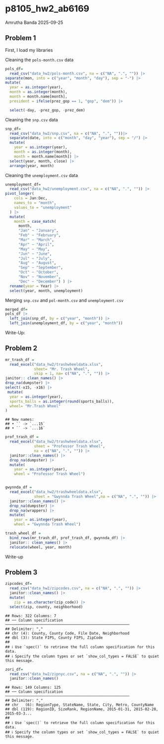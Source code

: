 p8105_hw2_ab6169
================
Amrutha Banda
2025-09-25

## Problem 1

First, I load my libraries

Cleaning the `pols-month.csv` data

``` r
pols_df= 
  read_csv("data_hw2/pols-month.csv", na = c("NA", ".", "")) |>
separate(mon, into = c("year", "month", "day"), sep = "-") |>
mutate(
  year = as.integer(year),
  month = as.integer(month),
  month = month.name[month],
  president = ifelse(prez_gop == 1, "gop", "dem")) |>

  select(-day, -prez_gop, -prez_dem)
```

Cleaning the `snp.csv` data

``` r
snp_df= 
  read_csv("data_hw2/snp.csv", na = c("NA", ".", ""))|>
  separate(date, into = c("month", "day", "year"), sep = "/") |>
  mutate(
    year = as.integer(year),
    month = as.integer(month),
    month = month.name[month]) |>
  select(year, month, close) |>
  arrange(year, month)
```

Cleaning the `unemployment.csv` data

``` r
unemployment_df= 
  read_csv("data_hw2/unemployment.csv", na = c("NA", ".", "")) |>
pivot_longer(
    cols = Jan:Dec,      
    names_to = "month",
    values_to = "unemployment"
  ) |>
  mutate(
    month = case_match(
      month,
      "Jan" ~ "January",
      "Feb" ~ "February",
      "Mar" ~ "March",
      "Apr" ~ "April",
      "May" ~ "May",
      "Jun" ~ "June",
      "Jul" ~ "July",
      "Aug" ~ "August",
      "Sep" ~ "September",
      "Oct" ~ "October",
      "Nov" ~ "November",
      "Dec" ~ "December") ) |> 
  rename(year = Year) |>
  select(year, month, unemployment)
```

Merging `snp.csv` and `pol-month.csv` and `unemployment.csv`

``` r
merged_df= 
pols_df |>
  left_join(snp_df, by = c("year", "month")) |>
  left_join(unemployment_df, by = c("year", "month"))
```

Write-Up:

## Problem 2

``` r
mr_trash_df =
  read_excel("data_hw2/trashwheeldata.xlsx", 
             sheet= "Mr. Trash Wheel",
             skip = 1, na= c("NA", ".", "")) |> 
janitor:: clean_names() |> 
drop_na(dumpster) |> 
select(-x15, -x16) |>
 mutate(
  year = as.integer(year),
  sports_balls = as.integer(round(sports_balls)),
  wheel= "Mr.Trash Wheel"
)
```

    ## New names:
    ## • `` -> `...15`
    ## • `` -> `...16`

``` r
prof_trash_df =
  read_excel("data_hw2/trashwheeldata.xlsx",
             sheet = "Professor Trash Wheel",
             na = c("NA", ".", "")) |>
  janitor::clean_names() |>
  drop_na(dumpster) |> 
  mutate(
    year = as.integer(year),
    wheel = "Professor Trash Wheel") 


gwynnda_df =
  read_excel("data_hw2/trashwheeldata.xlsx",
             sheet = "Gwynnda Trash Wheel",na = c("NA", ".", "")) |>
  janitor::clean_names() |>
  drop_na(dumpster) |> 
  drop_na(wrappers) |> 
  mutate(
    year = as.integer(year),
    wheel = "Gwynnda Trash Wheel") 

trash_wheel_df =
  bind_rows(mr_trash_df, prof_trash_df, gwynnda_df) |>
  janitor:: clean_names() |>
  relocate(wheel, year, month)
```

Write-up

## Problem 3

``` r
zipcodes_df= 
  read_csv("data_hw2/zipcodes.csv", na = c("NA", ".", "")) |>
  janitor::clean_names() |>
  mutate(
    zip = as.character(zip_code)) |>
  select(zip, county, neighborhood)
```

    ## Rows: 322 Columns: 7
    ## ── Column specification ────────────────────────────────────────────────────────
    ## Delimiter: ","
    ## chr (4): County, County Code, File Date, Neighborhood
    ## dbl (3): State FIPS, County FIPS, ZipCode
    ## 
    ## ℹ Use `spec()` to retrieve the full column specification for this data.
    ## ℹ Specify the column types or set `show_col_types = FALSE` to quiet this message.

``` r
zori_df= 
  read_csv("data_hw2/zipnyc.csv", na = c("NA", ".", "")) |>
  janitor::clean_names() 
```

    ## Rows: 149 Columns: 125
    ## ── Column specification ────────────────────────────────────────────────────────
    ## Delimiter: ","
    ## chr   (6): RegionType, StateName, State, City, Metro, CountyName
    ## dbl (119): RegionID, SizeRank, RegionName, 2015-01-31, 2015-02-28, 2015-03-3...
    ## 
    ## ℹ Use `spec()` to retrieve the full column specification for this data.
    ## ℹ Specify the column types or set `show_col_types = FALSE` to quiet this message.
